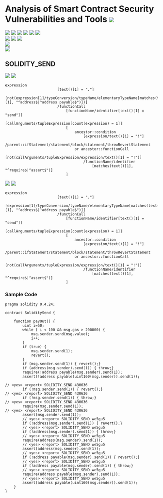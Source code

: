 # Analysis of Smart Contract Security Vulnerabilities and Tools ![](https://img.shields.io/badge/-Live-brightgreen)
![](https://img.shields.io/badge/Batch-UG21CYS-lightgreen) ![](https://img.shields.io/badge/Batch-PG21CYS-green) ![](https://img.shields.io/badge/Batch-UG22CYS-lightgreen) ![](https://img.shields.io/badge/Batch-PG21CYS-green) ![](https://img.shields.io/badge/Batch-PhD-darkgreen) ![](https://img.shields.io/badge/-B_RIG-darkgreen)<br/>   ![](https://img.shields.io/badge/BlockchainCourse-21CY712-green)  ![](https://img.shields.io/badge/-M.Tech_Dissertation-blue) ![](https://img.shields.io/badge/Focus-Smart_Contract_Security-yellow) <br/>
![](https://img.shields.io/badge/Blockchain-Ethereum-blue)   <br/> 
![](https://img.shields.io/badge/Language-Solidity-blue)

## SOLIDITY_SEND

![](https://img.shields.io/badge/Pattern_ID-430636-gold) ![](https://img.shields.io/badge/Severity-1-brown) 

```
expression
                        [text()[1] = "."]
                        [not(expression[1]/typeConversion/typeName/elementaryTypeName[matches(text()[1], "^address$|^address payable$")])]
                        /functionCall
                            [functionName/identifier[text()[1] = "send"]]
                            [callArguments/tupleExpression[count(expression) = 1]]
                            [
                                ancestor::condition
                                    [expression/text()[1] = "!"]
                                    /parent::ifStatement/statement/block/statement/throwRevertStatement
                                or ancestor::functionCall
                                    [not(callArguments/tupleExpression/expression/text()[1] = "!")]
                                    /functionName/identifier
                                        [matches(text()[1], "^require$|^assert$")]
                            ]
```

![](https://img.shields.io/badge/Pattern_ID-we5gu5-gold) ![](https://img.shields.io/badge/Severity-1-brown) 

```
expression
                        [text()[1] = "."]
                        [expression[1]/typeConversion/typeName/elementaryTypeName[matches(text()[1], "^address$|^address payable$")]]
                        /functionCall
                            [functionName/identifier[text()[1] = "send"]]
                            [callArguments/tupleExpression[count(expression) = 1]]
                            [
                                ancestor::condition
                                    [expression/text()[1] = "!"]
                                    /parent::ifStatement/statement/block/statement/throwRevertStatement
                                or ancestor::functionCall
                                    [not(callArguments/tupleExpression/expression/text()[1] = "!")]
                                    /functionName/identifier
                                        [matches(text()[1], "^require$|^assert$")]
                            ]
```

### Sample Code

```
pragma solidity 0.4.24;

contract SoliditySend {

    function payOut() {
        uint i=50;
        while ( i < 100 && msg.gas > 200000) {
            msg.sender.send(msg.value);
            i++;
        }
        if (true) {
            msg.sender.send(1);
            revert();
        }
        if (msg.sender.send(1)) { revert();}
        if (address(msg.sender).send(1)) { throw;}
        require(!address payable(msg.sender).send(1));
        assert(!address payable(uint160(msg.sender)).send(1));

// <yes> <report> SOLIDITY_SEND 430636
        if (!msg.sender.send(1)) { revert();}
// <yes> <report> SOLIDITY_SEND 430636
        if (!msg.sender.send(1)) { throw;}
// <yes> <report> SOLIDITY_SEND 430636
        require(msg.sender.send(1));
// <yes> <report> SOLIDITY_SEND 430636
        assert(msg.sender.send(1));
        // <yes> <report> SOLIDITY_SEND we5gu5
        if (!address(msg.sender).send(1)) { revert();}
        // <yes> <report> SOLIDITY_SEND we5gu5
        if (!address(msg.sender).send(1)) { throw;}
        // <yes> <report> SOLIDITY_SEND we5gu5
        require(address(msg.sender).send(1));
        // <yes> <report> SOLIDITY_SEND we5gu5
        assert(address(msg.sender).send(1));
        // <yes> <report> SOLIDITY_SEND we5gu5
        if (!address payable(msg.sender).send(1)) { revert();}
        // <yes> <report> SOLIDITY_SEND we5gu5
        if (!address payable(msg.sender).send(1)) { throw;}
        // <yes> <report> SOLIDITY_SEND we5gu5
        require(address payable(msg.sender).send(1));
        // <yes> <report> SOLIDITY_SEND we5gu5
        assert(address payable(uint160(msg.sender)).send(1));
    }
}
```
